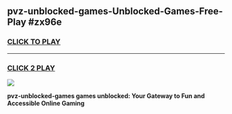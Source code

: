 
## pvz-unblocked-games-Unblocked-Games-Free-Play #zx96e
<h3>
<a href="https://us.freeplayer.one?title=pvz-unblocked-games&ref=9M">CLICK TO PLAY</a></h3>
<hr>

<h3>
<a href="https://us.freeplayer.one?title=pvz-unblocked-games&ref=9M">CLICK 2 PLAY</a>
  
</h3>

<a href="https://us.freeplayer.one?title=pvz-unblocked-games&ref=9M"><img src="https://clearcache.store/games.png"></a>


**pvz-unblocked-games games unblocked: Your Gateway to Fun and Accessible Online Gaming**
